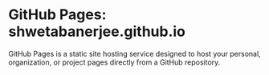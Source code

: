 # GitHub Pages: shwetabanerjee.github.io
GitHub Pages is a static site hosting service designed to host your personal, organization, or project pages directly from a GitHub repository. 
